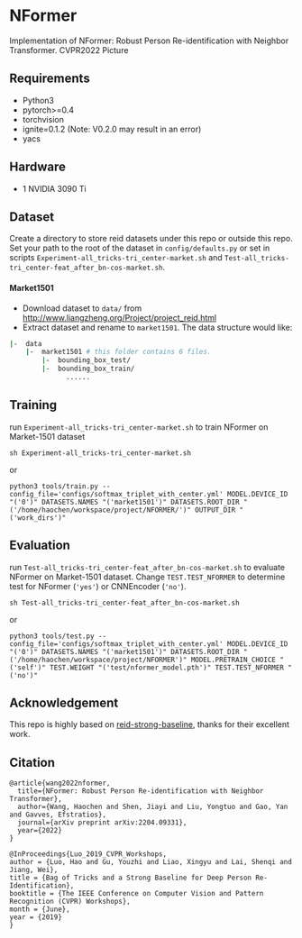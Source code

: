 # NFormer

Implementation of NFormer: Robust Person Re-identification with Neighbor Transformer. CVPR2022
Picture

## Requirements
 - Python3
 - pytorch>=0.4
 - torchvision
 - ignite=0.1.2 (Note: V0.2.0 may result in an error)
 - yacs
## Hardware
 - 1 NVIDIA 3090 Ti

## Dataset
Create a directory to store reid datasets under this repo or outside this repo. Set your path to the root of the dataset in `config/defaults.py` or set in scripts `Experiment-all_tricks-tri_center-market.sh` and `Test-all_tricks-tri_center-feat_after_bn-cos-market.sh`.
#### Market1501
* Download dataset to `data/` from http://www.liangzheng.org/Project/project_reid.html
* Extract dataset and rename to `market1501`. The data structure would like:

```bash
|-  data
    |-  market1501 # this folder contains 6 files.
        |-  bounding_box_test/
        |-  bounding_box_train/
              ......
```



## Training
run `Experiment-all_tricks-tri_center-market.sh` to train NFormer on Market-1501 dataset
```
sh Experiment-all_tricks-tri_center-market.sh
```
or 
```
python3 tools/train.py --config_file='configs/softmax_triplet_with_center.yml' MODEL.DEVICE_ID "('0')" DATASETS.NAMES "('market1501')" DATASETS.ROOT_DIR "('/home/haochen/workspace/project/NFORMER/')" OUTPUT_DIR "('work_dirs')"
```

## Evaluation
run `Test-all_tricks-tri_center-feat_after_bn-cos-market.sh` to evaluate NFormer on Market-1501 dataset. Change `TEST.TEST_NFORMER` to determine test for NFormer (`'yes'`) or CNNEncoder (`'no'`).

```
sh Test-all_tricks-tri_center-feat_after_bn-cos-market.sh
```
or 
```
python3 tools/test.py --config_file='configs/softmax_triplet_with_center.yml' MODEL.DEVICE_ID "('0')" DATASETS.NAMES "('market1501')" DATASETS.ROOT_DIR "('/home/haochen/workspace/project/NFORMER')" MODEL.PRETRAIN_CHOICE "('self')" TEST.WEIGHT "('test/nformer_model.pth')" TEST.TEST_NFORMER "('no')"
```

 

## Acknowledgement
This repo is highly based on [reid-strong-baseline](https://github.com/michuanhaohao/reid-strong-baseline), thanks for their excellent work.

## Citation
```
@article{wang2022nformer,
  title={NFormer: Robust Person Re-identification with Neighbor Transformer},
  author={Wang, Haochen and Shen, Jiayi and Liu, Yongtuo and Gao, Yan and Gavves, Efstratios},
  journal={arXiv preprint arXiv:2204.09331},
  year={2022}
}

@InProceedings{Luo_2019_CVPR_Workshops,
author = {Luo, Hao and Gu, Youzhi and Liao, Xingyu and Lai, Shenqi and Jiang, Wei},
title = {Bag of Tricks and a Strong Baseline for Deep Person Re-Identification},
booktitle = {The IEEE Conference on Computer Vision and Pattern Recognition (CVPR) Workshops},
month = {June},
year = {2019}
}
```



